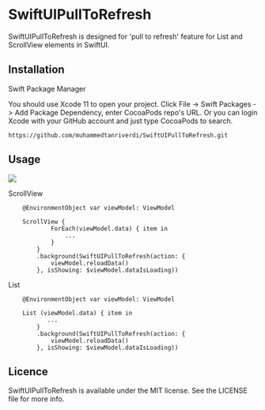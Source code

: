 # SwiftUIPullToRefresh

SwiftUIPullToRefresh is designed for 'pull to refresh' feature for List and ScrollView elements in SwiftUI.

## Installation

Swift Package Manager

You should use Xcode 11 to open your project. Click File -> Swift Packages -> Add Package Dependency, enter CocoaPods repo's URL. Or you can login Xcode with your GitHub account and just type CocoaPods to search.

```
https://github.com/muhammedtanriverdi/SwiftUIPullToRefresh.git
```

## Usage

![](https://giphy.com/gifs/fsEddJe0fVeuG3gWFr/html5)

ScrollView

```
	@EnvironmentObject var viewModel: ViewModel

	ScrollView {
            ForEach(viewModel.data) { item in
                ...
            } 
        } 
        .background(SwiftUIPullToRefresh(action: {
            viewModel.reloadData()
        }, isShowing: $viewModel.dataIsLoading))

```

List

```
	@EnvironmentObject var viewModel: ViewModel

	List (viewModel.data) { item in
           ...
        } 
        .background(SwiftUIPullToRefresh(action: {
            viewModel.reloadData()
        }, isShowing: $viewModel.dataIsLoading))

```


## Licence
SwiftUIPullToRefresh is available under the MIT license. See the LICENSE file for more info.

